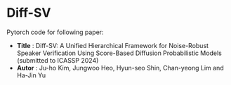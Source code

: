 # Diff-SV

Pytorch code for following paper:

* **Title** : Diff-SV: A Unified Hierarchical Framework for Noise-Robust Speaker Verification Using Score-Based Diffusion Probabilistic Models (submitted to ICASSP 2024)
* **Autor** : Ju-ho Kim, Jungwoo Heo, Hyun-seo Shin, Chan-yeong Lim and Ha-Jin Yu


